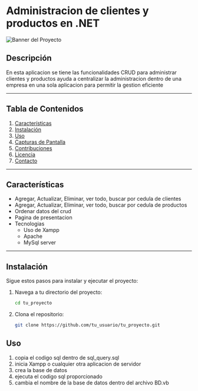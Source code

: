 # Administracion de clientes y productos en .NET

![Banner del Proyecto](ruta/a/tu/imagen/banner.png)

## Descripción
En esta aplicacion se tiene las funcionalidades CRUD para administrar clientes y productos
ayuda a centralizar la administracion dentro de una empresa en una sola aplicacion para permitir la gestion eficiente

---

## Tabla de Contenidos

1. [Características](#características)
2. [Instalación](#instalación)
3. [Uso](#uso)
4. [Capturas de Pantalla](#capturas-de-pantalla)
5. [Contribuciones](#contribuciones)
6. [Licencia](#licencia)
7. [Contacto](#contacto)

---

## Características
- Agregar, Actualizar, Eliminar, ver todo, buscar por cedula de clientes
- Agregar, Actualizar, Eliminar, ver todo, buscar por cedula de productos
- Ordenar datos del crud
- Pagina de presentacion
- Tecnologias
  - Uso de Xampp
  - Apache
  - MySql server

---

## Instalación

Sigue estos pasos para instalar y ejecutar el proyecto:
1. Navega a tu directorio del proyecto:
   ```bash
   cd tu_proyecto

2. Clona el repositorio:
   ```bash
   git clone https://github.com/tu_usuario/tu_proyecto.git


## Uso
1. copia el codigo sql dentro de sql_query.sql
2. inicia Xampp o cualquier otra aplicacion de servidor
3. crea la base de datos
4. ejecuta el codigo sql proporcionado
5. cambia el nombre de la base de datos dentro del archivo BD.vb
